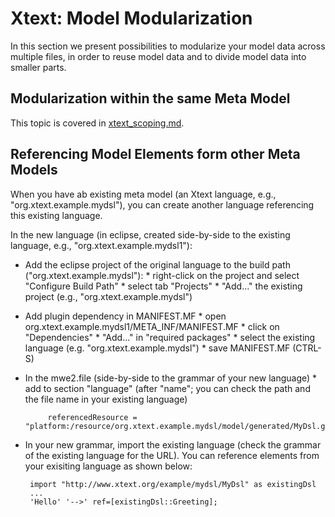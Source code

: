 # Xtext: Model Modularization

In this section we present possibilities to modularize your model
data across multiple files, in order to reuse model data and to divide
model data into smaller parts.

## Modularization within the same Meta Model

This topic is covered in [xtext_scoping.md](xtext_scoping.md).

## Referencing Model Elements form other Meta Models

When you have ab existing meta model (an Xtext language, e.g., 
"org.xtext.example.mydsl"), you can create another language referencing this
existing language.

In the new language (in eclipse, created side-by-side to the existing language,
e.g., "org.xtext.example.mydsl1"):

 * Add the eclipse project of the original language to the build path 
    ("org.xtext.example.mydsl"):
       * right-click on the project and select "Configure Build Path"
       * select tab "Projects"
       * "Add..." the existing project (e.g., "org.xtext.example.mydsl")
 * Add plugin dependency in MANIFEST.MF
       * open org.xtext.example.mydsl1/META_INF/MANIFEST.MF
       * click on "Dependencies"
       * "Add..." in "required packages"
       * select the existing language (e.g. "org.xtext.example.mydsl")
       * save MANIFEST.MF (CTRL-S)
 * In the mwe2.file (side-by-side to the grammar of your new language)
       * add to section "language" (after "name"; you can check the path and the 
         file name in your existing language)
  
  
            referencedResource = "platform:/resource/org.xtext.example.mydsl/model/generated/MyDsl.genmodel"

 * In your new grammar, import the existing language (check the grammar of 
   the existing language for the URL). You can reference elements from your
   exisiting language as shown below:
 
 
        import "http://www.xtext.org/example/mydsl/MyDsl" as existingDsl
        ...
    	'Hello' '-->' ref=[existingDsl::Greeting];

